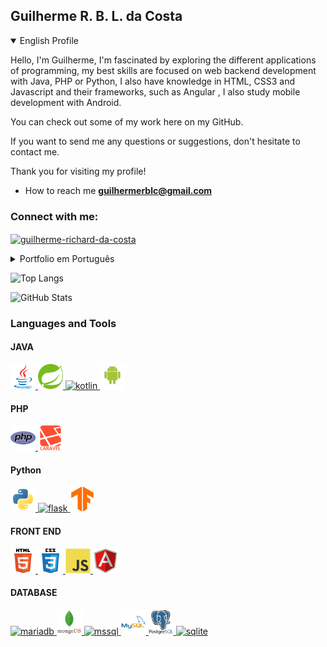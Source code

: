 
## Guilherme R. B. L. da Costa

<details open>
  <summary> English Profile </summary>

Hello, I'm Guilherme, I'm fascinated by exploring the different applications of programming, my best skills are focused on web backend development with Java, PHP or Python, I also have knowledge in HTML, CSS3 and Javascript and their frameworks, such as Angular , I also study mobile development with Android.

You can check out some of my work here on my GitHub.

If you want to send me any questions or suggestions, don't hesitate to contact me.

Thank you for visiting my profile!

- How to reach me **guilhermerblc@gmail.com**

<h3 align="left">Connect with me:</h3>
<p align="left">
<a href="https://linkedin.com/in/guilherme-richard-da-costa" target="blank"><img align="center" src="https://raw.githubusercontent.com/rahuldkjain/github-profile-readme-generator/master/src/images/icons/Social/linked-in-alt.svg" alt="guilherme-richard-da-costa" height="30" width="40" /></a>
</p>
</details>

<details>
  <summary> Portfolio em Português </summary>

Olá, sou o Guilherme, sou fascinado por explorar as diversas aplicações da programação, minhas melhores habilidades estão voltadas para o desenvolvimento de backend web com Java, PHP ou Python, também tenho conhecimentos em HTML, CSS3 e Javascript e seus frameworks, como o Angular, também estudo desenvolvimento mobile com Android.

Você pode conferir alguns dos meus trabalhos aqui no meu GitHub.

Se você quiser me enviar alguma dúvida ou sugestão, não hesite em entrar em contato comigo.

Obrigado por visitar o meu perfil!

- Como me contatar **guilhermerblc@gmail.com**

<h3 align="left">Conecte-se comigo:</h3>
<p align="left">
<a href="https://linkedin.com/in/guilherme-richard-da-costa" target="blank"><img align="center" src="https://raw.githubusercontent.com/rahuldkjain/github-profile-readme-generator/master/src/images/icons/Social/linked-in-alt.svg" alt="guilherme-richard-da-costa" height="30" width="40" /></a>
</p>
</details>

![Top Langs](https://github-readme-stats-git-masterrstaa-rickstaa.vercel.app/api/top-langs/?username=GuilhermeRBLC&layout=compact&bg_color=333&border_color=00AA00&title_color=00AA00&text_color=FFF)

![GitHub Stats](https://github-readme-stats.vercel.app/api?username=GuilhermeRBLC&theme=transparent&bg_color=333&border_color=00AA00&show_icons=true&icon_color=FFF&title_color=00AA00&text_color=FFF)

###  Languages and Tools
<p align="left">
  
  <h4>JAVA</h4>
  <a href="https://www.java.com" target="_blank" rel="noreferrer">
    <img src="https://raw.githubusercontent.com/devicons/devicon/master/icons/java/java-original.svg" alt="java" width="40" height="40"/>
  </a>
  <a href="https://spring.io/projects/spring-framework" target="_blank" rel="noreferrer">
    <img src="https://raw.githubusercontent.com/devicons/devicon/master/icons/spring/spring-original.svg" alt="java" width="40" height="40"/>
  </a>
  <a href="https://kotlinlang.org" target="_blank" rel="noreferrer">
    <img src="https://www.vectorlogo.zone/logos/kotlinlang/kotlinlang-icon.svg" alt="kotlin" width="40" height="40"/>
  </a>
  <a href="https://developer.android.com" target="_blank" rel="noreferrer">
    <img src="https://raw.githubusercontent.com/devicons/devicon/master/icons/android/android-original-wordmark.svg" alt="android" width="40" height="40"/>
  </a>

  <h4>PHP</h4>
  <a href="https://www.php.net" target="_blank" rel="noreferrer">
    <img src="https://raw.githubusercontent.com/devicons/devicon/master/icons/php/php-original.svg" alt="php" width="40" height="40"/>
  </a>
  <a href="https://laravel.com/" target="_blank" rel="noreferrer">
    <img src="https://raw.githubusercontent.com/devicons/devicon/master/icons/laravel/laravel-plain-wordmark.svg" alt="laravel" width="40" height="40"/>
  </a>
  
  
  <h4>Python</h4>
  <a href="https://www.python.org" target="_blank" rel="noreferrer">
    <img src="https://raw.githubusercontent.com/devicons/devicon/master/icons/python/python-original.svg" alt="python" width="40" height="40"/>
  </a>
  <a href="https://flask.palletsprojects.com/" target="_blank" rel="noreferrer">
    <img src="https://www.vectorlogo.zone/logos/pocoo_flask/pocoo_flask-icon.svg" alt="flask" width="40" height="40"/>
  </a>
  <a href="https://www.tensorflow.org/" target="_blank" rel="noreferrer">
    <img src="https://raw.githubusercontent.com/devicons/devicon/master/icons/tensorflow/tensorflow-original.svg" alt="vuejs" width="40" height="40"/>
  </a>
  
  <h4>FRONT END</h4>
  <a href="https://www.w3.org/html/" target="_blank" rel="noreferrer">
    <img src="https://raw.githubusercontent.com/devicons/devicon/master/icons/html5/html5-original-wordmark.svg" alt="html5" width="40" height="40"/>
  </a>
  <a href="https://www.w3schools.com/css/" target="_blank" rel="noreferrer">
    <img src="https://raw.githubusercontent.com/devicons/devicon/master/icons/css3/css3-original-wordmark.svg" alt="css3" width="40" height="40"/>
  </a>
  <a href="https://developer.mozilla.org/en-US/docs/Web/JavaScript" target="_blank" rel="noreferrer">
    <img src="https://raw.githubusercontent.com/devicons/devicon/master/icons/javascript/javascript-original.svg" alt="javascript" width="40" height="40"/>
  </a>
  <a href="https://angular.io/" target="_blank" rel="noreferrer">
    <img src="https://raw.githubusercontent.com/devicons/devicon/master/icons/angularjs/angularjs-original.svg" alt="angular" width="40" height="40"/>
  </a>
  
  <h4>DATABASE</h4>
  <a href="https://mariadb.org/" target="_blank" rel="noreferrer">
    <img src="https://www.vectorlogo.zone/logos/mariadb/mariadb-icon.svg" alt="mariadb" width="40" height="40"/>
  </a>
  <a href="https://www.mongodb.com/" target="_blank" rel="noreferrer">
    <img src="https://raw.githubusercontent.com/devicons/devicon/master/icons/mongodb/mongodb-original-wordmark.svg" alt="mongodb" width="40" height="40"/>
  </a>
  <a href="https://www.microsoft.com/en-us/sql-server" target="_blank" rel="noreferrer">
    <img src="https://www.svgrepo.com/show/303229/microsoft-sql-server-logo.svg" alt="mssql" width="40" height="40"/>
  </a>
  <a href="https://www.mysql.com/" target="_blank" rel="noreferrer">
    <img src="https://raw.githubusercontent.com/devicons/devicon/master/icons/mysql/mysql-original-wordmark.svg" alt="mysql" width="40" height="40"/>
  </a>
  <a href="https://www.postgresql.org" target="_blank" rel="noreferrer">
    <img src="https://raw.githubusercontent.com/devicons/devicon/master/icons/postgresql/postgresql-original-wordmark.svg" alt="postgresql" width="40" height="40"/>
  </a>
  <a href="https://www.sqlite.org/" target="_blank" rel="noreferrer">
    <img src="https://www.vectorlogo.zone/logos/sqlite/sqlite-icon.svg" alt="sqlite" width="40" height="40"/>
  </a>
  
</p>
